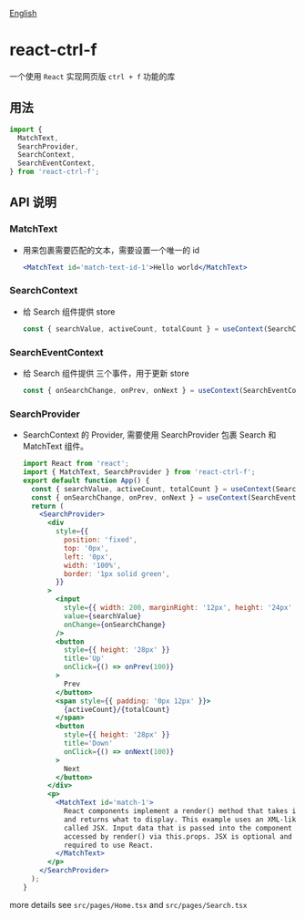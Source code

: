 [English](./README.md)

# react-ctrl-f

一个使用 `React` 实现网页版 `ctrl + f` 功能的库

## 用法

```js
import {
  MatchText,
  SearchProvider,
  SearchContext,
  SearchEventContext,
} from 'react-ctrl-f';
```

## API 说明

### MatchText

- 用来包裹需要匹配的文本，需要设置一个唯一的 id
  ```jsx
  <MatchText id='match-text-id-1'>Hello world</MatchText>
  ```

### SearchContext

- 给 Search 组件提供 store
  ```jsx
  const { searchValue, activeCount, totalCount } = useContext(SearchContext);
  ```

### SearchEventContext

- 给 Search 组件提供 三个事件，用于更新 store

  ```jsx
  const { onSearchChange, onPrev, onNext } = useContext(SearchEventContext);
  ```

### SearchProvider

- SearchContext 的 Provider, 需要使用 SearchProvider 包裹 Search 和 MatchText 组件。

  ```jsx
  import React from 'react';
  import { MatchText, SearchProvider } from 'react-ctrl-f';
  export default function App() {
    const { searchValue, activeCount, totalCount } = useContext(SearchContext);
    const { onSearchChange, onPrev, onNext } = useContext(SearchEventContext);
    return (
      <SearchProvider>
        <div
          style={{
            position: 'fixed',
            top: '0px',
            left: '0px',
            width: '100%',
            border: '1px solid green',
          }}
        >
          <input
            style={{ width: 200, marginRight: '12px', height: '24px' }}
            value={searchValue}
            onChange={onSearchChange}
          />
          <button
            style={{ height: '28px' }}
            title='Up'
            onClick={() => onPrev(100)}
          >
            Prev
          </button>
          <span style={{ padding: '0px 12px' }}>
            {activeCount}/{totalCount}
          </span>
          <button
            style={{ height: '28px' }}
            title='Down'
            onClick={() => onNext(100)}
          >
            Next
          </button>
        </div>
        <p>
          <MatchText id='match-1'>
            React components implement a render() method that takes input data
            and returns what to display. This example uses an XML-like syntax
            called JSX. Input data that is passed into the component can be
            accessed by render() via this.props. JSX is optional and not
            required to use React.
          </MatchText>
        </p>
      </SearchProvider>
    );
  }
  ```

more details see `src/pages/Home.tsx` and `src/pages/Search.tsx`

